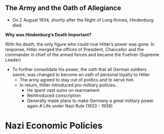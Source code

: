 ## The Army and the Oath of Allegiance


- On 2 August 1934, shortly after the Night of Long Knives, Hindenburg died.

**Why was Hindenburg’s Death Important?**

With his death, the only figure who could rival Hitler’s power was gone. In response, Hitler merged the offices of President, Chancellor and the commander in chief of the armed forces and became the Fuehrer (Supreme Leader)

- To further consolidate his power, the oath that all German soldiers swore, was changed to become an oath of personal loyalty to Hitler
    - The army agreed to stay out of politics and to serve him
    - In return, Hitler introduced pro-military policies..
        - He spent vast sums on rearmament
        - Reintroduced conscription
        - Generally made plans to make Germany a great military power again.# Life under Nazi Rule (1933 - 1938)

# Nazi Economic Policies

